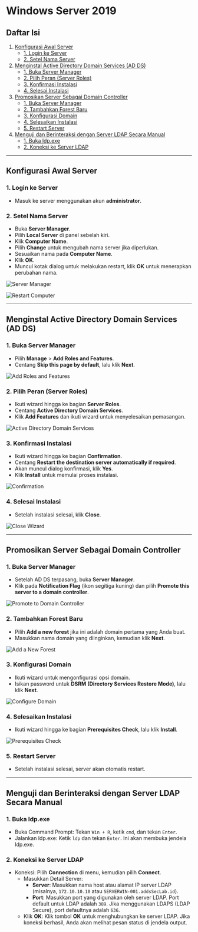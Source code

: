 # Windows Server 2019

## Daftar Isi
1. [Konfigurasi Awal Server](#konfigurasi-awal-server)
   - [1. Login ke Server](#1-login-ke-server)
   - [2. Setel Nama Server](#2-setel-nama-server)
2. [Menginstal Active Directory Domain Services (AD DS)](#menginstal-active-directory-domain-services-ad-ds)
   - [1. Buka Server Manager](#1-buka-server-manager)
   - [2. Pilih Peran (Server Roles)](#2-pilih-peran-server-roles)
   - [3. Konfirmasi Instalasi](#3-konfirmasi-instalasi)
   - [4. Selesai Instalasi](#4-selesai-instalasi)
3. [Promosikan Server Sebagai Domain Controller](#promosikan-server-sebagai-domain-controller)
   - [1. Buka Server Manager](#1-buka-server-manager-1)
   - [2. Tambahkan Forest Baru](#2-tambahkan-forest-baru)
   - [3. Konfigurasi Domain](#3-konfigurasi-domain)
   - [4. Selesaikan Instalasi](#4-selesaikan-instalasi)
   - [5. Restart Server](#5-restart-server)
4. [Menguji dan Berinteraksi dengan Server LDAP Secara Manual](#menguji-dan-berinteraksi-dengan-server-ldap-secara-manual)
   - [1. Buka ldp.exe](#1-buka-ldpexe)
   - [2. Koneksi ke Server LDAP](#2-koneksi-ke-server-ldap)

---

## Konfigurasi Awal Server

### 1. Login ke Server
- Masuk ke server menggunakan akun **administrator**.

### 2. Setel Nama Server
- Buka **Server Manager**.
- Pilih **Local Server** di panel sebelah kiri.
- Klik **Computer Name**.
- Pilih **Change** untuk mengubah nama server jika diperlukan.
- Sesuaikan nama pada **Computer Name**.
- Klik **OK**.
- Muncul kotak dialog untuk melakukan restart, klik **OK** untuk menerapkan perubahan nama.

![Server Manager](https://github.com/user-attachments/assets/b3e4d34b-ff83-417b-827b-f5a4acead094)

![Restart Computer](https://github.com/user-attachments/assets/1c4c93f1-d358-4ec0-9bcd-1ae815639f6e)

---

## Menginstal Active Directory Domain Services (AD DS)

### 1. Buka Server Manager
- Pilih **Manage** > **Add Roles and Features**.
- Centang **Skip this page by default**, lalu klik **Next**.

![Add Roles and Features](https://github.com/user-attachments/assets/d676b49f-150c-4710-a481-fdec265e5010)

### 2. Pilih Peran (Server Roles)
- Ikuti wizard hingga ke bagian **Server Roles**.
- Centang **Active Directory Domain Services**.
- Klik **Add Features** dan ikuti wizard untuk menyelesaikan pemasangan.

![Active Directory Domain Services](https://github.com/user-attachments/assets/33e656a5-04f0-49bb-81fc-ac97defacfc5)

### 3. Konfirmasi Instalasi
- Ikuti wizard hingga ke bagian **Confirmation**.
- Centang **Restart the destination server automatically if required**.
- Akan muncul dialog konfirmasi, klik **Yes**.
- Klik **Install** untuk memulai proses instalasi.

![Confirmation](https://github.com/user-attachments/assets/eb2380ea-ca5d-4f53-8276-2fb906c4cef3)

### 4. Selesai Instalasi
- Setelah instalasi selesai, klik **Close**.

![Close Wizard](https://github.com/user-attachments/assets/c7a9aaaf-09c0-4fc2-9aac-d3acd591ce7f)

---

## Promosikan Server Sebagai Domain Controller

### 1. Buka Server Manager
- Setelah AD DS terpasang, buka **Server Manager**.
- Klik pada **Notification Flag** (ikon segitiga kuning) dan pilih **Promote this server to a domain controller**.

![Promote to Domain Controller](https://github.com/user-attachments/assets/b0d9d9e6-e206-4103-9320-3b18df16ab51)

### 2. Tambahkan Forest Baru
- Pilih **Add a new forest** jika ini adalah domain pertama yang Anda buat.
- Masukkan nama domain yang diinginkan, kemudian klik **Next**.

![Add a New Forest](https://github.com/user-attachments/assets/7c84714d-25dc-4a21-a111-ed0f132cfc54)

### 3. Konfigurasi Domain
- Ikuti wizard untuk mengonfigurasi opsi domain.
- Isikan password untuk **DSRM (Directory Services Restore Mode)**, lalu klik **Next**.

![Configure Domain](https://github.com/user-attachments/assets/dfcbe2f7-6791-4b11-9f46-5ba39f2473ef)

### 4. Selesaikan Instalasi
- Ikuti wizard hingga ke bagian **Prerequisites Check**, lalu klik **Install**.

![Prerequisites Check](https://github.com/user-attachments/assets/6d5dcb5e-3b73-4112-98d9-b722750aeefe)

### 5. Restart Server
- Setelah instalasi selesai, server akan otomatis restart.

---

## Menguji dan Berinteraksi dengan Server LDAP Secara Manual

### 1. Buka ldp.exe
- Buka Command Prompt: Tekan `Win + R`, ketik `cmd`, dan tekan `Enter`.
- Jalankan ldp.exe: Ketik `ldp` dan tekan `Enter`. Ini akan membuka jendela ldp.exe.

### 2. Koneksi ke Server LDAP
- Koneksi: Pilih **Connection** di menu, kemudian pilih **Connect**.
  - Masukkan Detail Server:
    - **Server**: Masukkan nama host atau alamat IP server LDAP (misalnya, `172.10.10.10` atau `SERVERWIN-001.addsSecLab.id`).
    - **Port**: Masukkan port yang digunakan oleh server LDAP. Port default untuk LDAP adalah `389`. Jika menggunakan LDAPS (LDAP Secure), port defaultnya adalah `636`.
  - Klik **OK**: Klik tombol **OK** untuk menghubungkan ke server LDAP. Jika koneksi berhasil, Anda akan melihat pesan status di jendela output.
